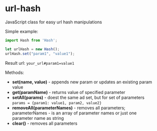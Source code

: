 # url-hash
JavaScript class for easy url hash manipulations

Simple example:
```js
import Hash from 'Hash';

let urlHash = new Hash();                          
urlHash.set("param1", "value1");
```     

Result url: `your_url#param1=value1`

Methods:
* **set(name, value)** - appends new param or updates an existing param value
* **get(paramName)** - returns value of specified parameter
* **setAll(params)** - doest the same ad set, but for set of parameters ```params = {param1: value1, param2, value2}```
* **removeAll(parameterNames)** - removes all parameters; parameterNames - is an array of parameter names or just one parameter name as string
* **clear()** - removes all parameters 